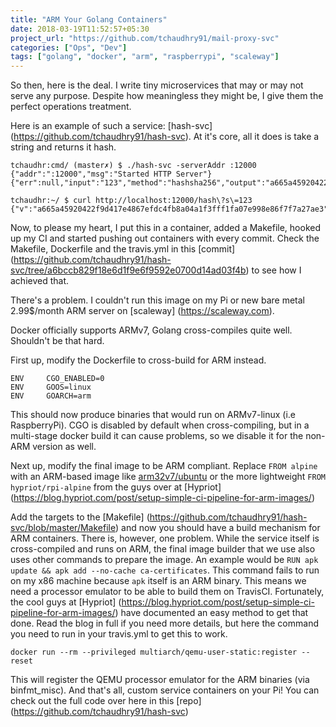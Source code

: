 ```yaml
---
title: "ARM Your Golang Containers"
date: 2018-03-19T11:52:57+05:30
project_url: "https://github.com/tchaudhry91/mail-proxy-svc"
categories: ["Ops", "Dev"]
tags: ["golang", "docker", "arm", "raspberrypi", "scaleway"]
---
```


So then, here is the deal. I write tiny microservices that may or may not serve any purpose. Despite how meaningless they might be, I give them the perfect operations treatment.

<!--more-->

Here is an example of such a service: [hash-svc] (https://github.com/tchaudhry91/hash-svc). At it's core, all it does is take a string and returns it hash.
```
tchaudhr:cmd/ (master✗) $ ./hash-svc -serverAddr :12000
{"addr":":12000","msg":"Started HTTP Server"}
{"err":null,"input":"123","method":"hashsha256","output":"a665a45920422f9d417e4867efdc4fb8a04a1f3fff1fa07e998e86f7f7a27ae3","took":"41.472µs"}

tchaudhr:~/ $ curl http://localhost:12000/hash\?s\=123                                                                    
{"v":"a665a45920422f9d417e4867efdc4fb8a04a1f3fff1fa07e998e86f7f7a27ae3"}
```

Now, to please my heart, I put this in a container, added a Makefile, hooked up my CI and started pushing out containers with every commit. Check the Makefile, Dockerfile and the travis.yml in this [commit] (https://github.com/tchaudhry91/hash-svc/tree/a6bccb829f18e6d1f9e6f9592e0700d14ad03f4b) to see how I achieved that.

There's a problem. I couldn't run this image on my Pi or new bare metal 2.99$/month ARM server on [scaleway] (https://scaleway.com).

Docker officially supports ARMv7, Golang cross-compiles quite well. Shouldn't be that hard.

First up, modify the Dockerfile to cross-build for ARM instead.
```
ENV     CGO_ENABLED=0
ENV     GOOS=linux
ENV     GOARCH=arm
```
This should now produce binaries that would run on ARMv7-linux (i.e RaspberryPi). CGO is disabled by default when cross-compiling, but in a multi-stage docker build it can cause problems, so we disable it for the non-ARM version as well.

Next up, modify the final image to be ARM compliant.
Replace `FROM alpine` with an ARM-based image like [arm32v7/ubuntu](https://hub.docker.com/r/arm32v7/ubuntu/) or the more lightweight `FROM hypriot/rpi-alpine` from the guys over at [Hypriot] (https://blog.hypriot.com/post/setup-simple-ci-pipeline-for-arm-images/)

Add the targets to the [Makefile] (https://github.com/tchaudhry91/hash-svc/blob/master/Makefile) and now you should have a build mechanism for ARM containers.
There is, however, one problem. While the service itself is cross-compiled and runs on ARM, the final image builder that we use also uses other commands to prepare the image. An example would be `RUN apk update && apk add --no-cache ca-certificates`. This command fails to run on my x86 machine because `apk` itself is an ARM binary.
This means we need a processor emulator to be able to build them on TravisCI. Fortunately, the cool guys at [Hypriot] (https://blog.hypriot.com/post/setup-simple-ci-pipeline-for-arm-images/) have documented an easy method to get that done. Read the blog in full if you need more details, but here the command you need to run in your travis.yml to get this to work.

`docker run --rm --privileged multiarch/qemu-user-static:register --reset`

This will register the QEMU processor emulator for the ARM binaries (via binfmt_misc).
And that's all, custom service containers on your Pi! You can check out the full code over here in this [repo] (https://github.com/tchaudhry91/hash-svc)
